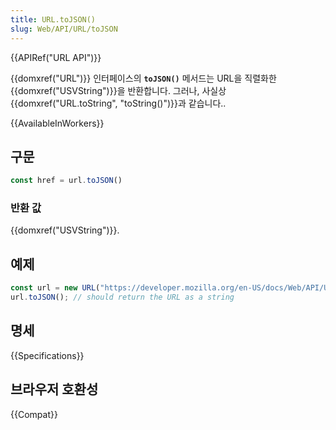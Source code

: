 ```yaml
---
title: URL.toJSON()
slug: Web/API/URL/toJSON
---
```

{{APIRef("URL API")}}

{{domxref("URL")}} 인터페이스의 **`toJSON()`** 메서드는 URL을 직렬화한 {{domxref("USVString")}}을 반환합니다. 그러나, 사실상 {{domxref("URL.toString", "toString()")}}과 같습니다..

{{AvailableInWorkers}}

## 구문

```js
const href = url.toJSON()
```

### 반환 값

{{domxref("USVString")}}.

## 예제

```js
const url = new URL("https://developer.mozilla.org/en-US/docs/Web/API/URL/toString");
url.toJSON(); // should return the URL as a string
```

## 명세

{{Specifications}}

## 브라우저 호환성

{{Compat}}
